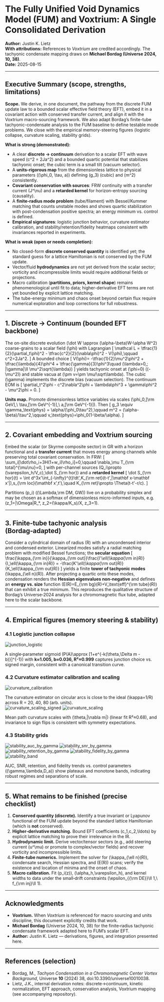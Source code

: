 
# The Fully Unified Void Dynamics Model (FUM) and Voxtrium: A Single Consolidated Derivation

**Author:** Justin K. Lietz  
**With attributions:** References to *Voxtrium* are credited accordingly. The tachyonic condensate mapping draws on **Michael Bordag (Universe 2024, 10, 38)**.  
**Date:** 2025-08-15

---

## Executive Summary (scope, strengths, limitations)

**Scope.** We derive, in one document, the pathway from the discrete FUM update law to a bounded scalar effective field theory (EFT), embed it in a covariant action with conserved transfer current, and align it with the Voxtrium macro-sourcing framework. We also adapt Bordag’s finite-tube tachyonic-condensate analysis to the FUM baseline to define testable mode problems. We close with the empirical memory-steering figures (logistic collapse, curvature scaling, stability grids).

**What is strong (demonstrated):**
- A clear **discrete → continuum** derivation to a scalar EFT with wave speed \(c^2 = 2Ja^2\) and a bounded quartic potential that stabilizes tachyonic onset; the cubic term is a small tilt (vacuum selector).  
- A **units-rigorous map** from the dimensionless lattice to physical parameters \((\phi_0, \tau, a)\) defining \(g_3\) (cubic) and \(m^2\) consistently.  
- **Covariant conservation with sources**: FRW continuity with a transfer current \(J^\nu\) and a **retarded kernel** for horizon-entropy sourcing (causality).  
- A **finite-radius mode problem** (tube/filament) with Bessel/Kummer matching that counts unstable modes and shows quartic stabilization with post-condensation positive spectra; an energy minimum vs. control is defined.  
- **Empirical signatures**: logistic junction behavior, curvature estimator calibration, and stability/retention/fidelity heatmaps consistent with invariances reported in experiments.

**What is weak (open or needs completion):**
- No closed-form **discrete conserved quantity** is identified yet; the standard guess for a lattice Hamiltonian is not conserved by the FUM update.  
- Vector/fluid **hydrodynamics** are not yet derived from the scalar sector; vorticity and incompressible limits would require additional fields or projections.  
- Macro calibration (**partitions, priors, kernel shape**) remains phenomenological until fit to data; higher-derivative EFT terms are not yet bounded by explicit lattice matching.  
- The tube-energy minimum and chaos onset beyond certain flux require numerical exploration and loop corrections for full robustness.

---

## 1. Discrete → Continuum (bounded EFT backbone)

The on-site discrete evolution \(\dot W \approx (\alpha-\beta)W-\alpha W^2\) coarse-grains to a scalar field \(\phi\) with Lagrangian
\[
\mathcal L = \tfrac{1}{2}(\partial_t\phi)^2 - \tfrac{c^2}{2}(\nabla\phi)^2 - V(\phi),\qquad c^2=2Ja^2.
\]
A bounded choice
\[
V(\phi)= -\tfrac{1}{2}\mu^2\phi^2 + \tfrac{\lambda}{4}\phi^4 + \tfrac{\gamma}{3}\phi^3\quad (\lambda>0,\; |\gamma|\ll \mu^2\sqrt{\lambda})
\]
yields tachyonic onset at \(\phi=0\) (\(-\mu^2\)) and stable vacua at \(\pm v=\pm \mu/\sqrt\lambda\). The cubic \(\gamma\) implements the discrete bias (vacuum selection). The continuum EOM is
\[
\partial_t^2\phi - c^2\nabla^2\phi + \lambda\phi^3 + \gamma\phi^2 - \mu^2\phi = 0.
\]

**Units map.** Promote dimensionless lattice variables via scales \(\phi_0\,[\rm GeV],\ \tau\,[\rm GeV^{-1}],\ a\,[\rm GeV^{-1}]\). Then
\[
g_3 \equiv \gamma_\text{phys} = \alpha/(\phi_0\tau^2),\qquad m^2 = (\alpha-\beta)/\tau^2,\qquad v_\text{phys}=\phi_0(1-\beta/\alpha).
\]

---

## 2. Covariant embedding and Voxtrium sourcing

Embed the scalar (or Skyrme composite sector) in GR with a horizon functional and a **transfer current** that moves energy among channels while preserving total covariant conservation. In FRW:
\[
\sum_i[\dot\rho_i+3H(1+w_i)\rho_i]=0,\qquad \nabla_\mu T_{\rm total}^{\mu\nu}=0,
\]
with per-channel sources \(Q_i\propto (\varepsilon_h/V_c)\,\dot S_{\rm hor}\) and a **retarded kernel**
\[
\dot S_{\rm hor}(t) = \int d^3x'\int_{-\infty}^{t}\!dt'\,K_{\rm ret}(t-t',|\mathbf x-\mathbf x'|)\,s_{\rm loc}(\mathbf x',t'),\quad
K_{\rm ret}\propto \Theta(t-t'-r/c).
\]

Partitions \(p_i\) (\(\Lambda,\rm DM, GW\)) live on a probability simplex and may be chosen as a softmax of dimensionless micro-informed inputs, e.g. \(z_1=|\Omega|R_\*, z_2=(\kappa/K_s)/X, z_3=1\).

---

## 3. Finite‑tube tachyonic analysis (Bordag‑adapted)

Consider a cylindrical domain of radius \(R\) with an uncondensed interior and condensed exterior. Linearized modes satisfy a radial matching problem with modified Bessel functions; the **secular equation**
\[
\frac{\kappa_{\rm in}}{\kappa_{\rm out}}\frac{I'_\ell(\kappa_{\rm in}R)}{I_\ell(\kappa_{\rm in}R)} = -\frac{K'_\ell(\kappa_{\rm out}R)}{K_\ell(\kappa_{\rm out}R)}
\]
yields a finite **tower of tachyonic modes** \(\kappa_{\ell n}(R)\). After projecting a quartic onto these modes, condensation renders the **Hessian eigenvalues non‑negative** and defines an **energy vs. size** function \(E(R)=E_{\rm bg}(R)+V_\text{eff}^{\rm tube}(R)\) that can exhibit a true minimum. This reproduces the qualitative structure of Bordag’s Universe‑2024 analysis for a chromomagnetic flux tube, adapted here to the scalar backbone.

---

## 4. Empirical figures (memory steering & stability)

### 4.1 Logistic junction collapse
![junction_logistic](junction_logistic.png)

A single‑parameter sigmoid \(P(A)\approx [1+e^{-k(\theta\,\Delta m - b)}]^{-1}\) with **k≈1.005, b≈0.036, R²≈0.999** captures junction choice vs. signed margin, consistent with a canonical transition curve.

### 4.2 Curvature estimator calibration and scaling
![curvature_calibration](curvature_calibration.png)

The curvature estimator on circular arcs is close to the ideal \(\kappa=1/R\) across R = 20, 40, 80 (arb. units).  
![curvature_scaling_signed](curvature_scaling_signed.png)
![curvature_scaling](curvature_scaling.png)

Mean path curvature scales with \(\theta\,\|\nabla m\|\) (linear fit R²≈0.68), and invariance to sign flips is consistent with symmetry expectations.

### 4.3 Stability grids
![stability_auc_by_gamma](stability_auc_by_gamma.png)
![stability_snr_by_gamma](stability_snr_by_gamma.png)
![stability_retention_by_gamma](stability_retention_by_gamma.png)
![stability_fidelity_by_gamma](stability_fidelity_by_gamma.png)
![stability_band](stability_band.png)

AUC, SNR, retention, and fidelity trends vs. control parameters (\(\gamma,\lambda,D_a\)) show plateaus and monotone bands, indicating robust regimes and separations of scale.

---

## 5. What remains to be finished (precise checklist)

1. **Conserved quantity (discrete).** Identify a true invariant or Lyapunov functional of the FUM update beyond the standard lattice Hamiltonian (which is **not** conserved).  
2. **Higher‑derivative matching.** Bound EFT coefficients \(c_1,c_2,\ldots\) by explicit lattice matching to prove their irrelevance in the IR.  
3. **Hydrodynamic limit.** Derive vector/tensor sectors (e.g., add steering current \(u^\mu\) or promote to complex/vector fields) and recover vorticity and incompressible limits.  
4. **Finite‑tube numerics.** Implement the solver for \(\kappa_{\ell n}(R)\), condensate search, Hessian spectra, and \(E(R)\) scans; verify the existence and location of minima and the onset of chaos.  
5. **Macro calibration.** Fit \(p_i(z)\), \(\alpha_h,\varepsilon_h\), and kernel widths to data under the small‑drift constraints \(\epsilon_{{\rm DE}}\ll 1,\ f_{\rm inj}\ll 1\).

---

## Acknowledgments

- **Voxtrium.** When *Voxtrium* is referenced for macro sourcing and units discipline, this document explicitly credits that work.  
- **Michael Bordag** (Universe 2024, 10, 38) for the finite‑radius tachyonic condensate framework adapted here to FUM’s scalar EFT.  
- **Author:** Justin K. Lietz — derivations, figures, and integration presented here.

---

## References (selection)

- Bordag, M., *Tachyon Condensation in a Chromomagnetic Center Vortex Background*, Universe **10** (2024) 38, doi:10.3390/universe10010038.
- Lietz, J.K., internal derivation notes: discrete→continuum, kinetic normalization, EFT approach, conservation analysis, Voxtrium mapping (see accompanying repository).

